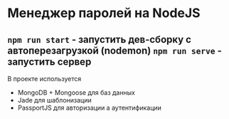 # Менеджер паролей на NodeJS

`npm run start` - запустить дев-сборку с автоперезагрузкой (nodemon)
`npm run serve` - запустить сервер
----------
В проекте используется
- MongoDB + Mongoose для баз данных
- Jade для шаблонизации
- PassportJS для авторизации а аутентификации
